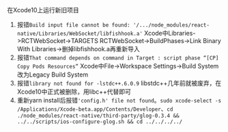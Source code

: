 在Xcode10上运行新旧项目

1. 报错`Build input file cannot be found: '/.../node_modules/react-native/Libraries/WebSocket/libfishhook.a'`
Xcode中Libraries->RCTWebSocket->TARGETS RCTWebSocket->BuildPhases->Link Binary With Libraries->删掉libfishhook.a再重新导入
2. 报错`That command depends on command in Target : script phase “[CP] Copy Pods Resources”`
Xcode中File->Workspace Settings->Build System改为Legacy Build System
3. 报错`library not found for -lstdc++.6.0.9`
libstdc++几年前就被废弃，在Xcode10中正式被删除，用libc++代替即可
4. 重新yarn install后报错`'config.h' file not found`。`sudo xcode-select -s /Applications/Xcode-beta.app/Contents/Developer`、`cd ./node_modules/react-native/third-party/glog-0.3.4 && ../../scripts/ios-configure-glog.sh && cd ../../../../`